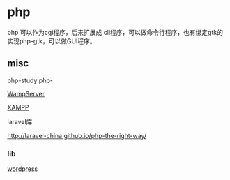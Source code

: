 # php


php 可以作为cgi程序，后来扩展成 cli程序，可以做命令行程序，也有绑定gtk的实现php-gtk，可以做GUI程序。

## misc

php-study
php-

[WampServer](https://www.wampserver.com/)

[XAMPP ](https://www.apachefriends.org/index.html)


laravel库

http://laravel-china.github.io/php-the-right-way/

### lib
[wordpress](https://wordpress.org/)